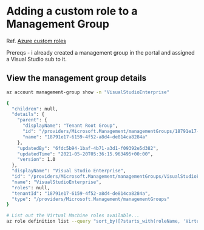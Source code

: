 # Adding a custom role to a Management Group

Ref. [Azure custom roles](https://docs.microsoft.com/en-us/azure/role-based-access-control/custom-roles)

Prereqs - i already created a management group in the portal and assigned a Visual Studio sub to it.

## View the management group details

```sh
az account management-group show -n "VisualStudioEnterprise"

{
  "children": null,
  "details": {
    "parent": {
      "displayName": "Tenant Root Group",
      "id": "/providers/Microsoft.Management/managementGroups/18791e17-6159-4f52-a8d4-de814ca8284a",
      "name": "18791e17-6159-4f52-a8d4-de814ca8284a"
    },
    "updatedBy": "6fdc5b94-1baf-4b71-a3d1-f09392e5d382",
    "updatedTime": "2021-05-20T05:36:15.963495+00:00",
    "version": 1.0
  },
  "displayName": "Visual Studio Enterprise",
  "id": "/providers/Microsoft.Management/managementGroups/VisualStudioEnterprise",
  "name": "VisualStudioEnterprise",
  "roles": null,
  "tenantId": "18791e17-6159-4f52-a8d4-de814ca8284a",
  "type": "/providers/Microsoft.Management/managementGroups"
}

# List out the Virtual Machine roles available...
az role definition list --query "sort_by([?starts_with(roleName, 'Virtual')], &roleName)[*].{roleName:roleName, name:name, description:description}" -o table


```


